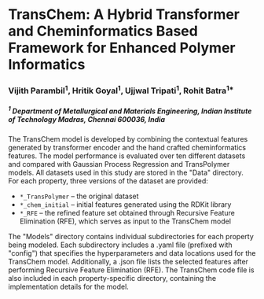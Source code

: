 # TransChem: A Hybrid Transformer and Cheminformatics Based Framework for Enhanced Polymer Informatics



### Vijith Parambil<sup>1</sup>, Hritik Goyal<sup>1</sup>, Ujjwal Tripati<sup>1</sup>, Rohit Batra<sup>1*</sup>
##### <sup>1</sup> Department of Metallurgical and Materials Engineering, Indian Institute of Technology Madras, Chennai 600036, India



The TransChem model is developed by combining the contextual features generated by transformer encoder and the hand crafted cheminformatics features. The model performance is evaluated over ten different datasets and compared with Gaussian Process Regression and TransPolymer models.
All datasets used in this study are stored in the "Data" directory. For each property, three versions of the dataset are provided:

- `*_TransPolymer` – the original dataset  
- `*_chem_initial` – initial features generated using the RDKit library  
- `*_RFE` – the refined feature set obtained through Recursive Feature Elimination (RFE), which serves as input to the TransChem model

The "Models" directory contains individual subdirectories for each property being modeled. Each subdirectory includes a .yaml file (prefixed with "config") that specifies the hyperparameters and data locations used for the TransChem model. Additionally, a .json file lists the selected features after performing Recursive Feature Elimination (RFE). The TransChem code file is also included in each property-specific directory, containing the implementation details for the model.


